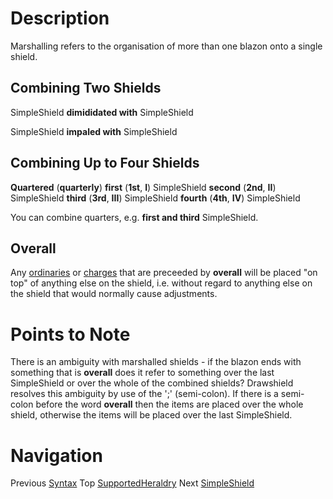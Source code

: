 # Description #

Marshalling refers to the organisation of more than one blazon onto a single shield.

## Combining Two Shields ##

SimpleShield **dimididated with** SimpleShield

SimpleShield **impaled with** SimpleShield

## Combining Up to Four Shields ##

**Quartered** (**quarterly**) **first** (**1st**, **I**) SimpleShield **second** (**2nd**, **II**) SimpleShield
**third** (**3rd**, **III**) SimpleShield **fourth** (**4th**, **IV**) SimpleShield

You can combine quarters, e.g. **first and third** SimpleShield.

## Overall ##

Any [ordinaries](Ordinaries.md) or [charges](Charge.md) that are preceeded by **overall** will be placed
"on top" of anything else on the shield, i.e. without regard to anything else on the shield that
would normally cause adjustments.

# Points to Note #

There is an ambiguity with marshalled shields - if the blazon ends with something that is
**overall** does it refer to something over the last SimpleShield or over the whole of the combined
shields? Drawshield resolves this ambiguity by use of the ';' (semi-colon). If there is a semi-colon
before the word **overall** then the items are placed over the whole shield, otherwise the items will
be placed over the last SimpleShield.

# Navigation #

Previous [Syntax](Syntax.md) Top [SupportedHeraldry](SupportedHeraldry.md) Next [SimpleShield](SimpleShield.md)